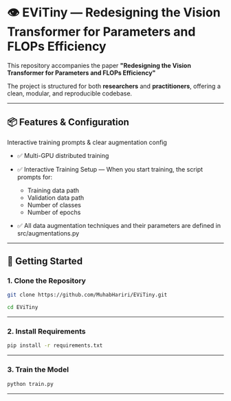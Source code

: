 # 👁️ EViTiny — Redesigning the Vision Transformer for Parameters and FLOPs Efficiency

This repository accompanies the paper **"Redesigning the Vision Transformer for Parameters and FLOPs Efficiency"**

The project is structured for both **researchers** and **practitioners**, offering a clean, modular, and reproducible codebase.


---

## 📦 Features & Configuration

Interactive training prompts & clear augmentation config

- ✅ Multi-GPU distributed training 
- ✅ Interactive Training Setup — When you start training, the script prompts for:

  - Training data path
  - Validation data path
  - Number of classes
  - Number of epochs

- ✅ All data augmentation techniques and their parameters are defined in src/augmentations.py
  

---

## 🚀 Getting Started
### 1. Clone the Repository

```bash
git clone https://github.com/MuhabHariri/EViTiny.git
```
```bash
cd EViTiny
```


---

### 2. Install Requirements

```bash
pip install -r requirements.txt
```



---


### 3. Train the Model 
```bash
python train.py
```
---
